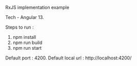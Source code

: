 RxJS implementation example

Tech - Angular 13.

Steps to run :
1) npm install
2) npm run build
3) npm run start

Default port : 4200.
Default local url  : http://localhost:4200/
